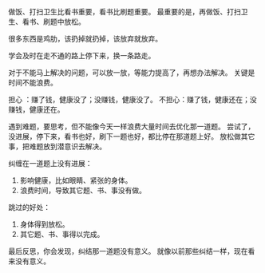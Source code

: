 做饭、打扫卫生比看书重要，看书比刷题重要。
最重要的是，再做饭、打扫卫生、看书、刷题中放松。

很多东西是鸡肋，该扔掉就扔掉，该放弃就放弃。

学会及时在走不通的路上停下来，换一条路走。

对于不能马上解决的问题，可以放一放，等能力提高了，再想办法解决。
关键是时间不能浪费。

担心  ：赚了钱，健康没了；没赚钱，健康没了。
不担心：赚了钱，健康还在；没赚钱，健康还在。

遇到难题，要思考，但不能像今天一样浪费大量时间去优化那一道题。
尝试了，没进展，停下来，看书也好，刷下一题也好，都比停在那道题上好。
放松做其它事，把难题放到潜意识去解决。

纠缠在一道题上没有进展：
1. 影响健康，比如眼睛、紧张的身体。
2. 浪费时间，导致其它题、书、事没有做。

跳过的好处：
1. 身体得到放松。
2. 其它题、书、事得以完成。

最后反思，你会发现，纠结那一道题没有意义。
就像以前那些纠结一样，现在看来没有意义。
